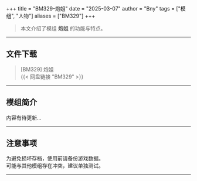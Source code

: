+++
title = "BM329-炮姐"
date = "2025-03-07"
author = "Bny"
tags = ["模组", "人物"]
aliases = ["BM329"]
+++

> 本文介绍了模组 **炮姐** 的功能与特点。

---

## 文件下载

> [BM329] 炮姐  
{{< 网盘链接 "BM329" >}}  

---

## 模组简介

>  
内容有待更新...  

---

## 注意事项

>  
为避免损坏存档，使用前请备份游戏数据。  
可能与其他模组存在冲突，建议单独测试。  

---

